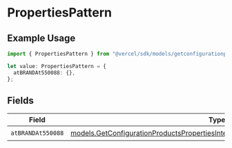 # PropertiesPattern

## Example Usage

```typescript
import { PropertiesPattern } from "@vercel/sdk/models/getconfigurationproductsop.js";

let value: PropertiesPattern = {
  atBRANDAt550088: {},
};
```

## Fields

| Field                                                                                                                                                                    | Type                                                                                                                                                                     | Required                                                                                                                                                                 | Description                                                                                                                                                              |
| ------------------------------------------------------------------------------------------------------------------------------------------------------------------------ | ------------------------------------------------------------------------------------------------------------------------------------------------------------------------ | ------------------------------------------------------------------------------------------------------------------------------------------------------------------------ | ------------------------------------------------------------------------------------------------------------------------------------------------------------------------ |
| `atBRANDAt550088`                                                                                                                                                        | [models.GetConfigurationProductsPropertiesIntegrationsResponse200AtBRANDAt550088](../models/getconfigurationproductspropertiesintegrationsresponse200atbrandat550088.md) | :heavy_check_mark:                                                                                                                                                       | N/A                                                                                                                                                                      |